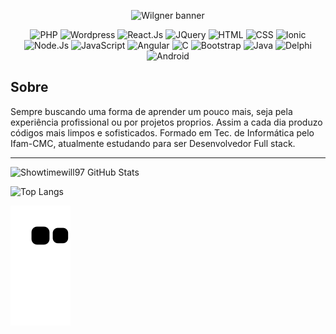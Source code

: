 <p align="center">
    <img src="https://i.imgur.com/gctOYr3.png" title="Wilgner banner"/>
</p>

<div align="center">
    
![](https://img.shields.io/badge/--777BB4.svg?style=flat&logoColor=FAFAFF&logo=php "PHP")
![](https://img.shields.io/badge/--777BB4.svg?style=flat&logoColor=FAFAFF&logo=wordpress "Wordpress")
![](https://img.shields.io/badge/--777BB4.svg?style=flat&logoColor=FAFAFF&logo=react "React.Js")
![](https://img.shields.io/badge/--0769AD.svg?style=flat&logoColor=FAFAFF&logo=jquery "JQuery")
![](https://img.shields.io/badge/--E34F26.svg?style=flat&logoColor=FAFAFF&logo=html5 "HTML")
![](https://img.shields.io/badge/--1572b6.svg?style=flat&logoColor=FAFAFF&logo=css3 "CSS")
![](https://img.shields.io/badge/--1572b6.svg?style=flat&logoColor=FAFAFF&logo=ionic "Ionic")
![](https://img.shields.io/badge/--339933.svg?style=flat&logoColor=FAFAFF&logo=node.js "Node.Js")
![](https://img.shields.io/badge/--F7DF1E.svg?style=flat&logoColor=0D0D0D&logo=javascript "JavaScript")
![](https://img.shields.io/badge/--DD0031.svg?style=flat&logoColor=FAFAFF&logo=angular "Angular")
![](https://img.shields.io/badge/--A8B9CC.svg?style=flat&logoColor=0D0D0D&logo=c "C")
![](https://img.shields.io/badge/--7952B3.svg?style=flat&logoColor=FAFAFF&logo=bootstrap "Bootstrap")
![](https://img.shields.io/badge/--0769AD.svg?style=flat&logoColor=FAFAFF&logo=java "Java")
![](https://img.shields.io/badge/--0769AD.svg?style=flat&logoColor=FAFAFF&logo=delphi "Delphi")
![](https://img.shields.io/badge/--0769AD.svg?style=flat&logoColor=FAFAFF&logo=android "Android")
    
</div>

## Sobre

Sempre buscando uma forma de aprender um pouco mais, seja pela experiência profissional ou por projetos proprios. Assim a cada dia produzo códigos mais limpos e sofisticados. Formado em Tec. de Informática pelo Ifam-CMC, atualmente estudando para ser Desenvolvedor Full stack.

----

![Showtimewill97 GitHub Stats](https://github-readme-stats.vercel.app/api?username=Showtimewill97&show_icons=true&hide=contribs,prs&theme=algolia&locale=pt-BR&border_radius=12&hide_border=true&count_private=true)

![Top Langs](https://github-readme-stats.vercel.app/api/top-langs/?username=wilgnersouza&show_icons=true&theme=algolia&locale=pt-BR&border_radius=12&hide_border=true&layout=compact&card_width=445&langs_count=6)

![Snake animation](https://github.com/wilgnersouza/wilgnersouza/blob/output/github-contribution-grid-snake.svg)

